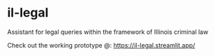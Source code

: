 # il-legal
Assistant for legal queries within the framework of Illinois criminal law

Check out the working prototype @:
https://il-legal.streamlit.app/
